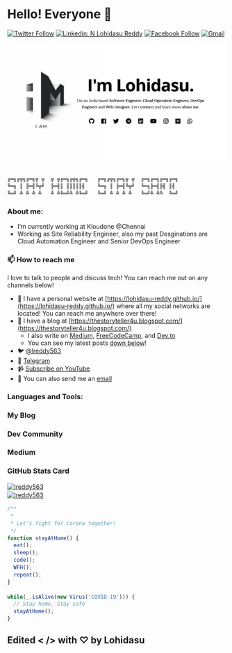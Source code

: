 # Hello! Everyone 👋
[![Twitter Follow](https://img.shields.io/twitter/follow/lreddy563?label=Follow)](https://twitter.com/lreddy563)
[![Linkedin: N Lohidasu Reddy](https://img.shields.io/badge/-Lohidasu%20Reddy-blue?style=flat-square&logo=Linkedin&logoColor=white&link=https://www.linkedin.com/in/n-lohidasu-reddy/)](https://www.linkedin.com/in/n-lohidasu-reddy/)
[![Facebook Follow](https://img.shields.io/badge/%20-Connect-black?color=14171A&labelColor=1976d2&logo=facebook&logoColor=white)](https://www.facebook.com/lreddy563/)
[![Gmail](https://img.shields.io/badge/%20-Send%20Mail-black?color=14171A&labelColor=ef5350&logo=gmail&logoColor=ffffff)](mailto:lreddy563@gmail.com?subject=From%20GitHub&body=Hi,%20there.%20Found%20you%20from%20GitHub.)

<img src="https://raw.githubusercontent.com/lreddy563/lreddy563/master/new1.jpg" alt="">


```javascript

╔═╗╔╦╗╔═╗╦ ╦  ╦ ╦╔═╗╔╦╗╔═╗   ╔═╗╔╦╗╔═╗╦ ╦  ╔═╗╔═╗╔═╗╔═╗
╚═╗ ║ ╠═╣╚╦╝  ╠═╣║ ║║║║║╣    ╚═╗ ║ ╠═╣╚╦╝  ╚═╗╠═╣╠╣ ║╣  
╚═╝ ╩ ╩ ╩ ╩   ╩ ╩╚═╝╩ ╩╚═╝   ╚═╝ ╩ ╩ ╩ ╩   ╚═╝╩ ╩╚  ╚═╝

```
### About me:

- I’m currently working at Kloudone @Chennai
- Working as Site Reliability Engineer, also my past Desginations are Cloud Automation Engineer and Senior DevOps Engineer

### 📫 How to reach me

I love to talk to people and discuss tech! You can reach me out on any channels below!

- 🔗 I have a personal website at [https://lohidasu-reddy.github.io/](https://lohidasu-reddy.github.io/) where all my social networks are located! You can reach me anywhere over there!
- 📝 I have a blog at [https://thestoryteller4u.blogspot.com/](https://thestoryteller4u.blogspot.com/)
  - I also write on [Medium](https://medium.com/@lreddy563), [FreeCodeCamp](https://www.freecodecamp.org/lreddy563), and [Dev.to](https://dev.to/lreddy563)
  - You can see my latest posts [down below](#latest-blog-posts)!
- 🐦 [@lreddy563](https://twitter.com/lreddy563)
- 💬 [Telegram](https://telegram.me/lreddy563)
- 📹 [Subscribe on YouTube](https://www.youtube.com/nlohidasureddy)
- 📧 You can also send me an [email](mailto:lreddy563@gmail.com)

### Languages and Tools:


### My Blog

<!-- BLOG:START -->
<!-- BLOG:END -->


### Dev Community

<!-- DEVTO:START -->
<!-- DEVTO:END -->

### Medium

<!-- MEDIUM:START -->
<!-- MEDIUM:END -->



### GitHub Stats Card
<a href="">
  <img align="center" src="https://github-readme-stats.vercel.app/api?username=lreddy563&show_icons=true&theme=radical" alt="lreddy563"/>
</a>
<br>
<a href="">
  <img align="center" src="https://github-readme-stats.vercel.app/api/top-langs/?username=lreddy563&layout=compact&theme=radical" alt="lreddy563"/>
</a>


```javascript
/**
 * 
 * Let's fight for Corona together!
 */
function stayAtHome() {
  eat();
  sleep();
  code();
  WFH();
  repeat();
}

while(_.isAlive(new Virus('COVID-19'))) {
  // Stay home, Stay safe
  stayAtHome();
}

```

## Edited < /> with ♡ by Lohidasu



